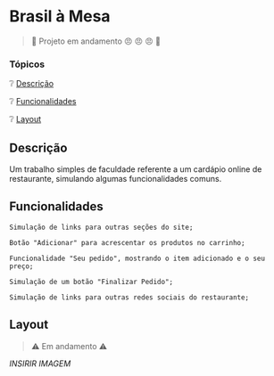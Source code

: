 # Brasil à Mesa
> :construction: Projeto em andamento :angry: :angry: :angry: :construction:

### Tópicos
:grey_question: [Descrição](#descrição)

:grey_question: [Funcionalidades](#funcionalidades)

:grey_question: [Layout](#layout)

## Descrição
Um trabalho simples de faculdade referente a um cardápio online de restaurante, simulando algumas funcionalidades comuns.

## Funcionalidades
`Simulação de links para outras seções do site;`

`Botão "Adicionar" para acrescentar os produtos no carrinho;`

`Funcionalidade "Seu pedido", mostrando o item adicionado e o seu preço;`

`Simulação de um botão "Finalizar Pedido";`

`Simulação de links para outras redes sociais do restaurante;`

## Layout
> :warning: Em andamento :warning:

*INSIRIR IMAGEM*
